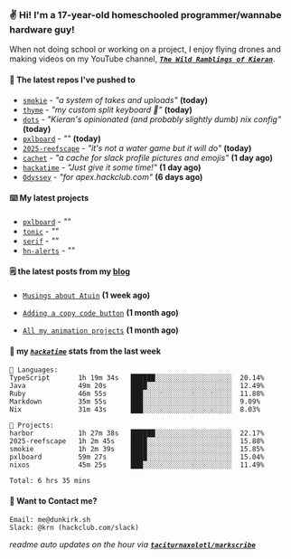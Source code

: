 ### ✌️ Hi! I'm a 17-year-old homeschooled programmer/wannabe hardware guy!

When not doing school or working on a project, I enjoy flying drones and making videos on my YouTube channel, [**_`The Wild Ramblings of Kieran`_**](https://youtube.com/@kieran.rambles).

#### 👷 The latest repos I've pushed to

- [`smokie`](https://github.com/taciturnaxolotl/smokie) - _"a system of takes and uploads"_ **(today)**
- [`thyme`](https://github.com/taciturnaxolotl/thyme) - _"my custom split keyboard 🫶"_ **(today)**
- [`dots`](https://github.com/taciturnaxolotl/dots) - _"Kieran's opinionated (and probably slightly dumb) nix config"_ **(today)**
- [`pxlboard`](https://github.com/taciturnaxolotl/pxlboard) - _""_ **(today)**
- [`2025-reefscape`](https://github.com/df1317/2025-reefscape) - _"it's not a water game but it will do"_ **(today)**
- [`cachet`](https://github.com/taciturnaxolotl/cachet) - _"a cache for slack profile pictures and emojis"_ **(1 day ago)**
- [`hackatime`](https://github.com/hackclub/hackatime) - _"Just give it some time!"_ **(1 day ago)**
- [`Odyssey`](https://github.com/MeghanaM4/Odyssey) - _"for apex.hackclub.com"_ **(6 days ago)**

#### ⌨️ My latest projects

- [`pxlboard`](https://github.com/taciturnaxolotl/pxlboard) - _""_
- [`tonic`](https://github.com/taciturnaxolotl/tonic) - _""_
- [`serif`](https://github.com/taciturnaxolotl/serif) - _""_
- [`hn-alerts`](https://github.com/taciturnaxolotl/hn-alerts) - _""_

#### 🗒️ the latest posts from my [blog](https://dunkirk.sh)

- [`Musings about Atuin`](https://dunkirk.sh/blog/atuin/) **(1 week ago)**

- [`Adding a copy code button`](https://dunkirk.sh/blog/adding-a-copy-button/) **(1 month ago)**

- [`All my animation projects`](https://dunkirk.sh/blog/my-animations/) **(1 month ago)**



#### 📡 my [_`hackatime`_](https://waka.hackclub.com) stats from the last week

```text
💾 Languages:
TypeScript       1h 19m 34s   ██████░░░░░░░░░░░░░░░░░░░  20.14%
Java             49m 20s      ████░░░░░░░░░░░░░░░░░░░░░  12.49%
Ruby             46m 55s      ███░░░░░░░░░░░░░░░░░░░░░░  11.88%
Markdown         35m 55s      ███░░░░░░░░░░░░░░░░░░░░░░  9.09%
Nix              31m 43s      ███░░░░░░░░░░░░░░░░░░░░░░  8.03%

💼 Projects:
harbor           1h 27m 38s   ██████░░░░░░░░░░░░░░░░░░░  22.17%
2025-reefscape   1h 2m 45s    ████░░░░░░░░░░░░░░░░░░░░░  15.88%
smokie           1h 2m 39s    ████░░░░░░░░░░░░░░░░░░░░░  15.85%
pxlboard         59m 27s      ████░░░░░░░░░░░░░░░░░░░░░  15.04%
nixos            45m 25s      ███░░░░░░░░░░░░░░░░░░░░░░  11.49%

Total: 6 hrs 35 mins
```

#### 📮 Want to Contact me?

```text
Email: me@dunkirk.sh
Slack: @krn (hackclub.com/slack)
```

_readme auto updates on the hour via [**`taciturnaxolotl/markscribe`**](https://github.com/taciturnaxolotl/markscribe)_
